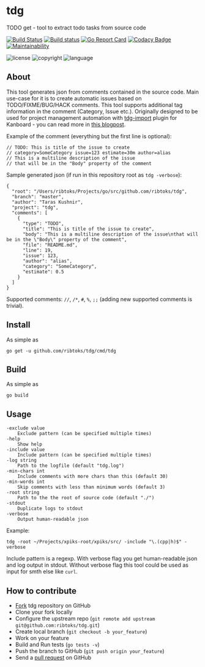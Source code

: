 # tdg
TODO get - tool to extract todo tasks from source code

[![Build Status](https://travis-ci.org/ribtoks/tdg.svg?branch=master)](https://travis-ci.org/ribtoks/tdg)
[![Build status](https://ci.appveyor.com/api/projects/status/ohve71khsdtv3ey6?svg=true)](https://ci.appveyor.com/project/Ribtoks/tdg)
[![Go Report Card](https://goreportcard.com/badge/github.com/ribtoks/tdg)](https://goreportcard.com/report/github.com/ribtoks/tdg)
[![Codacy Badge](https://api.codacy.com/project/badge/Grade/712b5193d6564beb88ba1e66ac1e0792)](https://www.codacy.com/app/ribtoks/tdg)
[![Maintainability](https://api.codeclimate.com/v1/badges/89dad5db195c7b5d3e90/maintainability)](https://codeclimate.com/github/ribtoks/tdg/maintainability)

![license](https://img.shields.io/badge/license-Apache_2.0-blue.svg)
![copyright](https://img.shields.io/badge/%C2%A9-Taras_Kushnir-blue.svg)
![language](https://img.shields.io/badge/language-go-blue.svg)

## About

This tool generates json from comments contained in the source code. Main use-case for it is to create automatic issues based on TODO/FIXME/BUG/HACK comments. This tool supports additional tag information in the comment (Category, Issue etc.). Originally designed to be used for project management automation with [tdg-import](https://github.com/ribtoks/kanboard-tdg-import) plugin for Kanboard - you can read more in [this blogpost](https://codejamming.org/2019/how-to-return-to-flow).

Example of the comment (everything but the first line is optional):

    // TODO: This is title of the issue to create
    // category=SomeCategory issue=123 estimate=30m author=alias
    // This is a multiline description of the issue
    // that will be in the "Body" property of the comment

Sample generated json (if run in this repository root as `tdg -verbose`):

    {
      "root": "/Users/ribtoks/Projects/go/src/github.com/ribtoks/tdg",
      "branch": "master",
      "author": "Taras Kushnir",
      "project": "tdg",
      "comments": [
        {
          "type": "TODO",
          "title": "This is title of the issue to create",
          "body": "This is a multiline description of the issue\nthat will be in the \"Body\" property of the comment",
          "file": "README.md",
          "line": 19,
          "issue": 123,
          "author": "alias",
          "category": "SomeCategory",
          "estimate": 0.5
        }
      ]
    }

Supported comments: `//`, `/*`, `#`, `%`, `;;` (adding new supported comments is trivial).

## Install

As simple as

    go get -u github.com/ribtoks/tdg/cmd/tdg

## Build

As simple as

    go build

## Usage

    -exclude value
      	Exclude pattern (can be specified multiple times)
    -help
      	Show help
    -include value
      	Include pattern (can be specified multiple times)
    -log string
      	Path to the logfile (default "tdg.log")
    -min-chars int
      	Include comments with more chars than this (default 30)
    -min-words int
      	Skip comments with less than minimum words (default 3)
    -root string
      	Path to the the root of source code (default "./")
    -stdout
      	Duplicate logs to stdout
    -verbose
      	Output human-readable json

Example:

    tdg -root ~/Projects/xpiks-root/xpiks/src/ -include "\.(cpp|h)$" -verbose

Include pattern is a regexp. With verbose flag you get human-readable json and log output in stdout. Without verbose flag this tool could be used as input for smth else like `curl`.

## How to contribute

-   [Fork](http://help.github.com/forking/) tdg repository on GitHub
-   Clone your fork locally
-   Configure the upstream repo (`git remote add upstream git@github.com:ribtoks/tdg.git`)
-   Create local branch (`git checkout -b your_feature`)
-   Work on your feature
-   Build and Run tests (`go tests -v`)
-   Push the branch to GitHub (`git push origin your_feature`)
-   Send a [pull request](https://help.github.com/articles/using-pull-requests) on GitHub
